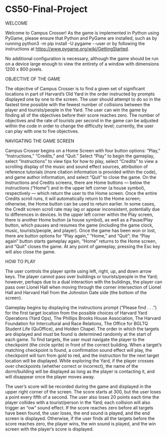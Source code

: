 # CS50-Final-Project
WELCOME

Welcome to Campus Crosser! As the game is implemented in Python using PyGame, please ensure that Python and PyGame are installed, such as by running python3 -m pip install -U pygame --user or by following the instructions at https://www.pygame.org/wiki/GettingStarted. 

No additional configuration is necessary, although the game should be run on a device large enough to view the entirety of a window with dimensions 1200 x 800 pixels.


OBJECTIVE OF THE GAME

The objective of Campus Crosser is to find a given set of significant locations in part of Harvard’s Old Yard in the order instructed by prompts displayed one by one to the screen. The user should attempt to do so in the fastest time possible with the fewest number of collisions between the player and tourists/people in the Yard. The user can win the game by finding all of the objectives before their score reaches zero. The number of objectives and the rate of tourists per second in the game can be adjusted within the code in order to change the difficulty level; currently, the user can play with one to five objectives.


NAVIGATING THE GAME SCREEN

Campus Crosser begins on a Home Screen with four button options: “Play,” “Instructions,” “Credits,” and “Quit.” Select “Play” to begin the gameplay, select “Instructions” to view tips for how to play, select “Credits” to view a scrolling display of the music and sound effect sources, attribution of reference tutorials (more citation information is provided within the code), and game author information, and select “Quit” to close the game. On the Instructions and Credits screens, there are Home buttons — below the instructions (“Home”) and in the upper left corner (a house symbol), respectively — which return the user to the Home screen. Once the entire Credits scroll runs, it will automatically return to the Home screen; otherwise, the Home button can be used to return earlier. In some cases, the Credit screen scroll rate may lag or appear inconsistent, potentially due to differences in devices. In the upper left corner within the Play screen, there is another Home button (a house symbol), as well as a Pause/Play button, which pauses and resumes the game (including the game clock, music, tourists/people, and player). Once the game has been won or lost, there are button options for “Play again,” “Home,” and “Quit”; the “Play again” button starts gameplay again, “Home” returns to the Home screen, and “Quit” closes the game. At any point of gameplay, pressing the Esc key will also close the game.


HOW TO PLAY

The user controls the player sprite using left, right, up, and down arrow keys. The player cannot pass over buildings or tourists/people in the Yard; however, perhaps due to a dual interaction with the buildings, the player can pass over Lionel Hall when moving through the corner intersection of Lionel Hall and Harvard Hall from the Johnston Gate side (the bottom of the screen). 

Gameplay begins by displaying the instructions prompt (“Please find . . .”) for the first target location from the possible choices of Harvard Yard Operations (Yard Ops), The Phillips Brooks House Association, The Harvard Foundation for Intercultural and Race Relations, The Office for BGLTQ Student Life (QuOffice), and Holden Chapel. The order in which the targets are displayed and must be found is determined randomly at the start of each game. To find targets, the user must navigate the player to the checkpoint (the circle sprite) in front of the correct building. When a target’s matching checkpoint is found, a confirmation sound effect will play, the checkpoint will turn from gold to red, and the instruction for the next target location will be displayed. While exploring the Yard, if the player crosses over checkpoints (whether correct or incorrect), the name of the dorm/building will be displayed as long as the player is contacting it, and will disappear once the player moves away.

The user’s score will be recorded during the game and displayed in the upper right corner of the screen. The score starts at 300, but the user loses a point every fifth of a second. The user also loses 20 points each time the player collides with a tourist/person in the Yard; each collision will also trigger an “ow” sound effect. If the score reaches zero before all targets have been found, the user loses, the end sound is played, and the end screen is displayed. Otherwise, if the user finds all the targets before the score reaches zero, the player wins, the win sound is played, and the win screen with the player’s score is displayed.
